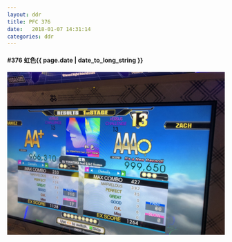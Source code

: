 ```yaml
---
layout: ddr
title: PFC 376
date:   2018-01-07 14:31:14
categories: ddr
---
```


#### **#376** 虹色<span class="pull-right">{{ page.date | date_to_long_string }}</span>
![](/images/pfc/376_虹色.jpg)
